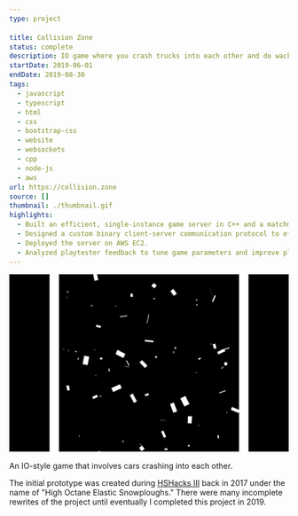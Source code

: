 ```yaml
---
type: project

title: Collision Zone
status: complete
description: IO game where you crash trucks into each other and do wacky jukes
startDate: 2019-06-01
endDate: 2019-08-30
tags:
  - javascript
  - typescript
  - html
  - css
  - bootstrap-css
  - website
  - websockets
  - cpp
  - node-js
  - aws
url: https://collision.zone
source: []
thumbnail: ./thumbnail.gif
highlights:
  - Built an efficient, single-instance game server in C++ and a matchmaking server in Node.js to ensure the app is scalable.
  - Designed a custom binary client-server communication protocol to efficiently minimize WebSocket bandwidth usage.
  - Deployed the server on AWS EC2.
  - Analyzed playtester feedback to tune game parameters and improve player experience.
---
```


![The hectic game with multiple AI players.](./thumbnail.gif)

An IO-style game that involves cars crashing into each other.

The initial prototype was created during [HSHacks III](https://github.com/Plenglin/HSHacks-III) back in 2017 under the name of "High Octane Elastic Snowploughs." There were many incomplete rewrites of the project until eventually I completed this project in 2019.
